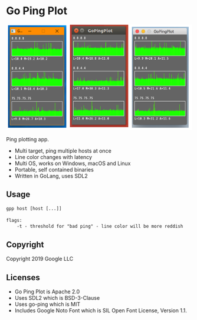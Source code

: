 Go Ping Plot
============

![screenshot](gpp.png)

Ping plotting app.

* Multi target, ping multiple hosts at once
* Line color changes with latency
* Multi OS, works on Windows, macOS and Linux
* Portable, self contained binaries
* Written in GoLang, uses SDL2

Usage
-----
```
gpp host [host [...]]

flags:
    -t - threshold for "bad ping" - line color will be more reddish  
```

Copyright
---------
Copyright 2019 Google LLC

Licenses
--------
* Go Ping Plot is Apache 2.0
* Uses SDL2 which is BSD-3-Clause
* Uses go-ping which is MIT
* Includes Google Noto Font which is SIL Open Font License, Version 1.1.
